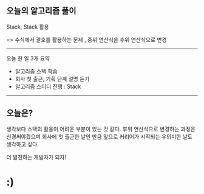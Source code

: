 ## 오늘의 알고리즘 풀이

Stack, Stack 활용

=> 수식에서 괄호를 활용하는 문제 , 중위 연산식을 후위 연산식으로 변경

---

오늘 한 일 3개 요약

- 알고리즘 스택 학습
- 회사 첫 출근, 기획 단계 설명 듣기
- 알고리즘 스터디 진행 : Stack

---

## 오늘은?

생각보다 스택의 활용이 어려운 부분이 있는 것 같다. 후위 연산식으로 변경하는 과정은 신경써야겠으며 회사에 첫 출근한 날인 만큼 앞으로 커리어가 시작되는 유의미한 날도 생각하고 싶다. 

더 발전하는 개발자가 되자!

# :)
